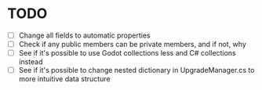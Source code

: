 # TODO

- [ ] Change all fields to automatic properties
- [ ] Check if any public members can be private members, and if not, why
- [ ] See if it's possible to use Godot collections less and C# collections instead
- [ ] See if it's possible to change nested dictionary in UpgradeManager.cs to more intuitive data structure
